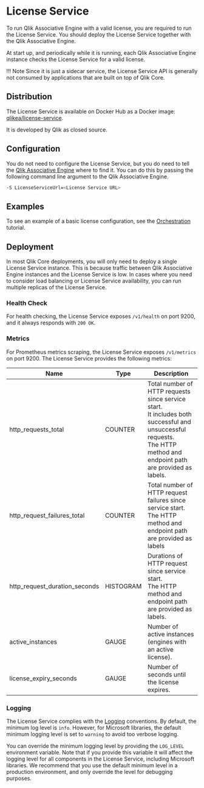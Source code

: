# License Service

To run Qlik Associative Engine with a valid license, you are required to run the License Service.
You should deploy the License Service together with the Qlik Associative Engine.

At start up, and periodically while it is running,
each Qlik Associative Engine instance checks the License Service for a valid license.

!!! Note
    Since it is just a sidecar service, the License Service API is generally
    not consumed by applications that are built on top of Qlik Core.

## Distribution

The License Service is available on Docker Hub as a Docker image: [qlikea/license-service](https://hub.docker.com/r/qlikea/license-service).

It is developed by Qlik as closed source.

## Configuration

You do not need to configure the License Service,
but you do need to tell the [Qlik Associative Engine](./qix-engine/introduction.md) where to find it.
You can do this by passing the following command line argument to the Qlik Associative Engine.

```sh
-S LicenseServiceUrl=<License Service URL>
```

## Examples

To see an example of a basic license configuration, see the [Orchestration](../tutorials/orchestration.md) tutorial.

## Deployment

In most Qlik Core deployments, you will only need to deploy a single License Service instance.
This is because traffic between Qlik Associative Engine instances and the License Service is low.
In cases where you need to consider load balancing or License Service availability,
you can run multiple replicas of the License Service.

### Health Check

For health checking, the License Service exposes `/v1/health` on port 9200, and it always responds with `200 OK`.

### Metrics

For Prometheus metrics scraping, the License Service exposes `/v1/metrics` on port 9200.
The License Service provides the following metrics:

| Name | Type | Description |
| ---- | ---- | ----------- |
| http_requests_total | COUNTER | Total number of HTTP requests since service start.<br>It includes both successful and unsuccessful requests.<br>The HTTP method and endpoint path are provided as labels. |
| http_request_failures_total | COUNTER | Total number of HTTP request failures since service start.<br>The HTTP method and endpoint path are provided as labels |
| http_request_duration_seconds | HISTOGRAM | Durations of HTTP request since service start.<br>The HTTP method and endpoint path are provided as labels. |
| active_instances | GAUGE | Number of active instances (engines with an active license). |
| license_expiry_seconds | GAUGE | Number of seconds until the license expires. |

### Logging

The License Service complies with the [Logging](../conventions/logging.md) conventions.
By default, the minimum log level is `info`.
However, for Microsoft libraries, the default minimum logging level is set to `warning` to avoid too verbose logging.

You can override the minimum logging level by providing the `LOG_LEVEL` environment variable.
Note that if you provide this variable it will affect the logging level for all components in the License Service,
including Microsoft libraries.
We recommend that you use the default minimum level in a production environment,
and only override the level for debugging purposes.
